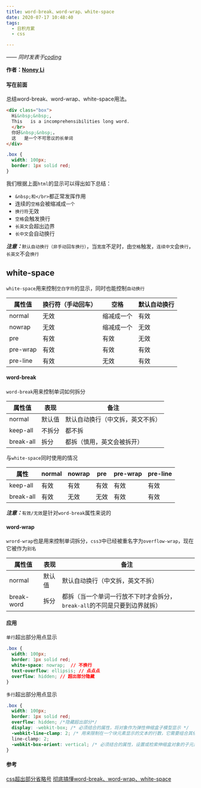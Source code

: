 ```yaml
---
title: word-break、word-wrap、white-space
date: 2020-07-17 10:48:40
tags:
  - 日积月累
  - css

---
```


[Noney Li]: https://github.com/noney/ "noneyli"

*—— 同时发表于[coding](http://0kv30q.coding-pages.com/)*

__作者：[Noney Li]__

#### 写在前面

总结word-break、word-wrap、white-space用法。

```html
<div class="box">
  Hi&nbsp;&nbsp;,
  This   is a incomprehensibilities long word.
  </br>
  你好&nbsp;&nbsp;，
  这   是一个不可思议的长单词
</div>
```

```css
.box {
  width: 100px;
  border: 1px solid red;
}
```

<!-- more -->

我们根据上面`html`的显示可以得出如下总结：

- `&nbsp;和</br>`都正常发挥作用
- 连续的`空格`会被缩减成`一个`
- `换行符`无效
- `空格`会触发换行
- `长英文`会超出边界
- `长中文`会自动换行

***注意：***`默认自动换行（非手动回车换行）`，当`宽度`不足时，由`空格`触发，`连续中文`会`换行`，`长英文`不会`换行`

## white-space

`white-space`用来控制`空白字符`的显示，同时也能控制`自动换行`

| 属性值   | 换行符（手动回车） | 空格       | 默认自动换行 |
| -------- | ------------------ | ---------- | ------------ |
| normal   | 无效               | 缩减成一个 | 有效         |
| nowrap   | 无效               | 缩减成一个 | 无效         |
| pre      | 有效               | 有效       | 无效         |
| pre-wrap | 有效               | 有效       | 有效         |
| pre-line | 有效               | 无效       | 有效         |

#### word-break

`word-break`用来控制单词如何拆分

| 属性值    | 表现   | 备注                             |
| --------- | ------ | -------------------------------- |
| normal    | 默认值 | 默认自动换行（中文拆，英文不拆） |
| keep-all  | 不拆分 | 都不拆                           |
| break-all | 拆分   | 都拆（慎用，英文会被拆开）       |

与`white-space`同时使用的情况

| 属性      | normal | nowrap | pre  | pre-wrap | pre-line |
| --------- | ------ | ------ | ---- | -------- | -------- |
| keep-all  | 有效   | 有效   | 有效 | 有效     | 有效     |
| break-all | 有效   | 无效   | 无效 | 有效     | 有效     |

***注意：***`有效/无效`是针对`word-break`属性来说的

#### word-wrap

`wrord-wrap`也是用来控制单词拆分，`css3`中已经被重名字为`overflow-wrap`，现在它被作为`别名`

| 属性值     | 表现   | 备注                                                         |
| ---------- | ------ | ------------------------------------------------------------ |
| normal      | 默认值 | 默认自动换行（中文拆，英文不拆）                             |
| break-word | 拆分   | 都拆（当一个单词一行放不下时才会拆分，`break-all`的不同是只要到边界就拆） |

#### 应用

`单行`超出部分用点显示

```css
.box {
  width: 100px;
  border: 1px solid red;
  white-space: nowrap;  // 不换行
  text-overflow: ellipsis; // 点点点
  overflow: hidden; // 超出部分隐藏
}
```

`多行`超出部分用点显示

```css
.box {
  width: 100px;
  border: 1px solid red;
  overflow: hidden; /*隐藏超出部分*/
  display: -webkit-box; /* 必须结合的属性，将对象作为弹性伸缩盒子模型显示 */
  -webkit-line-clamp: 2; /* 用来限制在一个块元素显示的文本的行数，它需要组合其他的WebKit属性 */
  line-clamp: 2;
  -webkit-box-orient: vertical; /* 必须结合的属性，设置或检索伸缩盒对象的子元素的排列方式 */
}
```



#### 参考

[css超出部分省略号](https://blog.csdn.net/liguanjie8/article/details/83068731)
[彻底搞懂word-break、word-wrap、white-space](https://www.cnblogs.com/dfyg-xiaoxiao/p/9640422.html)